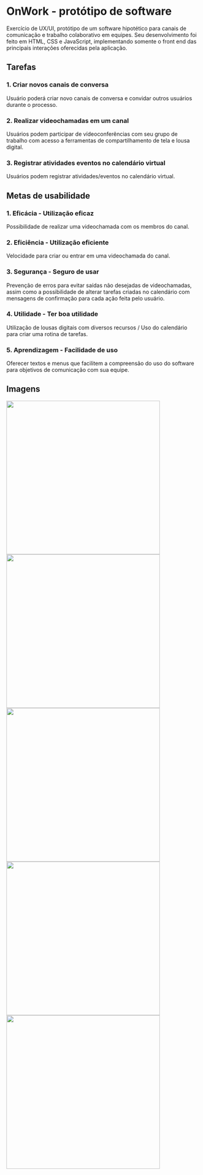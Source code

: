 # OnWork - protótipo de software

Exercício de UX/UI, protótipo de um software hipotético para canais de comunicação e trabalho colaborativo em equipes. Seu desenvolvimento foi feito em HTML, CSS e JavaScript, implementando somente o front end das principais interações oferecidas pela aplicação. 

## Tarefas

### 1. Criar novos canais de conversa
Usuário poderá criar novo canais de conversa e convidar outros usuários durante o processo.

### 2. Realizar videochamadas em um canal
Usuários podem participar de vídeoconferências com seu grupo de trabalho com acesso a ferramentas de compartilhamento de tela e lousa digital.

### 3. Registrar atividades eventos no calendário virtual
Usuários podem registrar atividades/eventos no calendário virtual.

## Metas de usabilidade

### 1. Eficácia - Utilização eficaz 
Possibilidade de realizar uma videochamada com os membros do canal.

### 2. Eficiência - Utilização eficiente 
Velocidade para criar ou entrar em uma videochamada do canal.

### 3. Segurança - Seguro de usar 
Prevenção de erros para evitar saídas não desejadas de videochamadas, assim como a possibilidade de alterar tarefas criadas no calendário com mensagens de confirmação para cada ação feita pelo usuário.

### 4. Utilidade - Ter boa utilidade
Utilização de lousas digitais com diversos recursos / Uso do calendário para criar uma rotina de tarefas.

### 5. Aprendizagem - Facilidade de uso
Oferecer textos e menus que facilitem a compreensão do uso do software para objetivos de comunicação com sua equipe.

## Imagens

<span> 
  <img src="https://user-images.githubusercontent.com/39738137/147895087-b342926b-f6c1-4a78-897b-520fe73cfbc5.png" width="400" height="400"> 
  <img src="https://user-images.githubusercontent.com/39738137/147895170-0fb5c04e-627a-47d9-a188-2135383c9f9f.png" width="400" height="400">
  <img src="https://user-images.githubusercontent.com/39738137/147895295-e0a3dc59-1aec-48fe-95fc-35159a9f8156.png" width="400" height="400">
  <img src="https://user-images.githubusercontent.com/39738137/147895332-9039a628-7909-4bfa-93c7-9b7486099d89.png" width="400" height="400">
  <img src="https://user-images.githubusercontent.com/39738137/147895365-5cdbd239-49a0-4d0c-9267-8a957f6124f1.png" width="400" height="400">
</span>
